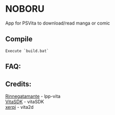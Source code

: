 # NOBORU
App for PSVita to download/read manga or comic
## Compile
	Execute `build.bat`
## FAQ:
	
## Credits:
[Rinnegatamante](https://github.com/Rinnegatamante) - lpp-vita
<br>[VitaSDK](https://github.com/vitasdk) - vitaSDK
<br>[xerpi](https://github.com/xerpi) - vita2d

